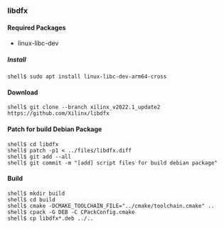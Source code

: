 ### libdfx

#### Required Packages

 * linux-libc-dev

##### Install

```
shell$ sudo apt install linux-libc-dev-arm64-cross
```

#### Download

```console
shell$ git clone --branch xilinx_v2022.1_update2 https://github.com/Xilinx/libdfx
```

#### Patch for build Debian Package

```console
shell$ cd libdfx
shell$ patch -p1 < ../files/libdfx.diff
shell$ git add --all
shell$ git commit -m "[add] script files for build debian package"
```

#### Build

```console
shell$ mkdir build
shell$ cd build
shell$ cmake -DCMAKE_TOOLCHAIN_FILE="../cmake/toolchain.cmake" ..
shell$ cpack -G DEB -C CPackConfig.cmake
shell$ cp libdfx*.deb ../..
```

